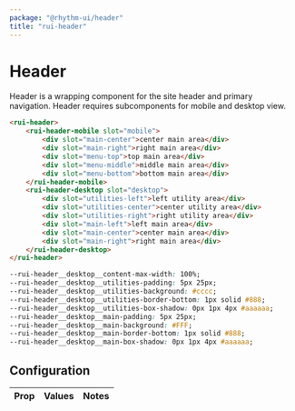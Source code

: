 ```yaml
---
package: "@rhythm-ui/header"
title: "rui-header"
---
```


# Header

Header is a wrapping component for the site header and primary navigation. Header requires subcomponents for mobile and desktop view.

```html preview
<rui-header>
	<rui-header-mobile slot="mobile">
		<div slot="main-center">center main area</div>
		<div slot="main-right">right main area</div>
		<div slot="menu-top">top main area</div>
		<div slot="menu-middle">middle main area</div>
		<div slot="menu-bottom">bottom main area</div>
	</rui-header-mobile>
	<rui-header-desktop slot="desktop">
		<div slot="utilities-left">left utility area</div>
		<div slot="utilities-center">center utility area</div>
		<div slot="utilities-right">right utility area</div>
		<div slot="main-left">left main area</div>
		<div slot="main-center">center main area</div>
		<div slot="main-right">right main area</div>
	</rui-header-desktop>
</rui-header>
```
```css
--rui-header__desktop__content-max-width: 100%;
--rui-header__desktop__utilities-padding: 5px 25px;
--rui-header__desktop__utilities-background: #cccc;
--rui-header__desktop__utilities-border-bottom: 1px solid #888;
--rui-header__desktop__utilities-box-shadow: 0px 1px 4px #aaaaaa;
--rui-header__desktop__main-padding: 5px 25px;
--rui-header__desktop__main-background: #FFF;
--rui-header__desktop__main-border-bottom: 1px solid #888;
--rui-header__desktop__main-box-shadow: 0px 1px 4px #aaaaaa;
```

## Configuration

|Prop|Values|Notes|
|---|---|---|
